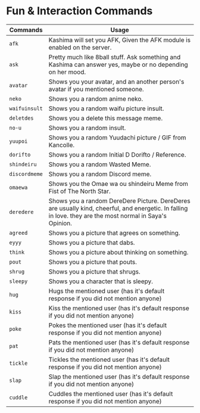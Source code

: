 # Fun & Interaction Commands

|Commands|Usage|
|--------|-----|
|`afk`| Kashima will set you AFK, Given the AFK module is enabled on the server.|
|`ask`| Pretty much like 8ball stuff. Ask something and Kashima can answer yes, maybe or no depending on her mood.|
|`avatar`| Shows you your avatar, and an another person's avatar if you mentioned someone.|
|`neko`| Shows you a random anime neko.|
|`waifuinsult`| Shows you a random waifu picture insult.|
|`deletdes`| Shows you a delete this message meme.|
|`no-u`| Shows you a random insult.|
|`yuupoi`| Shows you a random Yuudachi picture / GIF from Kancolle.|
|`dorifto`| Shows you a random Initial D Dorifto / Reference.|
|`shindeiru`| Shows you a random Wasted Meme.|
|`discordmeme`| Shows you a random Discord meme.|
|`omaewa`| Shows you the Omae wa ou shindeiru Meme from Fist of The North Star.|
|`deredere`| Shows you a random DereDere Picture. DereDeres are usually kind, cheerful, and energetic. In falling in love. they are the most normal in Saya's Opinion.|
|`agreed`| Shows you a picture that agrees on something.|
|`eyyy`| Shows you a picture that dabs.|
|`think`| Shows you a picture about thinking on something.|
|`pout`| Shows you a picture that pouts.|
|`shrug`| Shows you a picture that shrugs.|
|`sleepy`| Shows you a character that is sleepy.|
|`hug`| Hugs the mentioned user (has it's default response if you did not mention anyone)|
|`kiss`| Kiss the mentioned user (has it's default response if you did not mention anyone)|
|`poke`| Pokes the mentioned user (has it's default response if you did not mention anyone)|
|`pat`| Pats the mentioned user (has it's default response if you did not mention anyone)|
|`tickle`| Tickles the mentioned user (has it's default response if you did not mention anyone)|
|`slap`| Slap the mentioned user (has it's default response if you did not mention anyone)|
|`cuddle`| Cuddles the mentioned user (has it's default response if you did not mention anyone)|